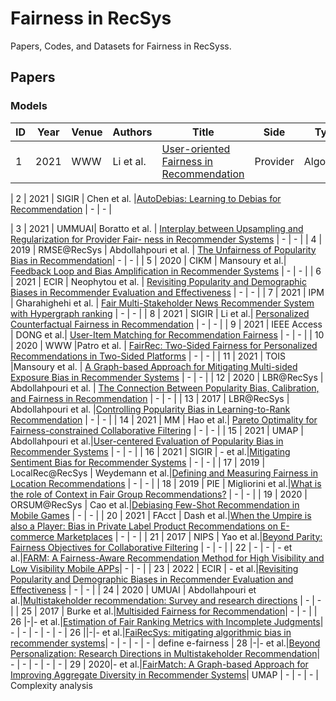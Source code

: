 # Fairness in RecSys
Papers, Codes, and Datasets for Fairness in RecSyss.

## Papers
### Models
| ID | Year | Venue | Authors | Title | Side | Type | 
| ---|------|-------|---------|-------|------|------|
| 1 | 2021 | WWW   | Li et al. |[User-oriented Fairness in Recommendation](https://arxiv.org/pdf/2104.10671.pdf)| Provider | Algorithm |

| 2 | 2021 | SIGIR | Chen et al. |[AutoDebias: Learning to Debias for Recommendation](https://arxiv.org/pdf/2105.04170.pdf) | - | - |

| 3 | 2021 | UMMUAI| Boratto et al. | [Interplay between Upsampling and Regularization for Provider Fair- ness in Recommender Systems](https://arxiv.org/pdf/2006.04279.pdf) | - | - |
| 4 | 2019 | RMSE@RecSys | Abdollahpouri et al. | [The Unfairness of Popularity Bias in Recommendation](https://arxiv.org/pdf/1907.13286.pdf)| - | - |
| 5 | 2020 | CIKM | Mansoury et al.| [Feedback Loop and Bias Amplification in Recommender Systems](https://arxiv.org/pdf/2007.13019.pdf) | - | - |
| 6 | 2021 | ECIR | Neophytou et al. | [Revisiting Popularity and Demographic Biases in Recommender Evaluation and Effectiveness](https://arxiv.org/pdf/2110.08353.pdf) | - | - |
| 7 | 2021 | IPM | Gharahighehi et al. | [Fair Multi-Stakeholder News Recommender System with Hypergraph ranking](https://arxiv.org/pdf/2012.00387.pdf) | - | - | 
| 8 | 2021 | SIGIR | Li et al.| [Personalized Counterfactual Fairness in Recommendation](https://arxiv.org/pdf/2105.09829.pdf) | - | - |
| 9 | 2021 | IEEE Access | DONG et al.| [User-Item Matching for Recommendation Fairness](https://ieeexplore.ieee.org/stamp/stamp.jsp?tp=&arnumber=9541152) | - | - |
| 10 | 2020 | WWW |Patro et al. | [FairRec: Two-Sided Fairness for Personalized Recommendations in Two-Sided Platforms](https://arxiv.org/pdf/2002.10764.pdf) | - | - |
| 11 | 2021 | TOIS |Mansoury et al. | [A Graph-based Approach for Mitigating Multi-sided Exposure Bias in Recommender Systems](https://arxiv.org/pdf/2107.03415.pdf) | - | - |
| 12 | 2020 | LBR@RecSys | Abdollahpouri et al. | [The Connection Between Popularity Bias, Calibration, and Fairness in Recommendation](https://arxiv.org/pdf/2008.09273.pdf) | - | - |
| 13 | 2017 | LBR@RecSys | Abdollahpouri et al. |[Controlling Popularity Bias in Learning-to-Rank Recommendation](https://dl.acm.org/doi/pdf/10.1145/3109859.3109912) | - | - |
| 14 | 2021 | MM | Hao et al.| [Pareto Optimality for Fairness-constrained Collaborative Filtering](https://dl.acm.org/doi/abs/10.1145/3474085.3475706) | - | - | 
| 15 | 2021 | UMAP | Abdollahpouri et al.|[User-centered Evaluation of Popularity Bias in Recommender Systems](https://arxiv.org/pdf/2103.06364.pdf) | - | - |
| 16 | 2021 | SIGIR | - et al.|[Mitigating Sentiment Bias for Recommender Systems](https://lihui.info/doc/SIGIR21.pdf) | - | - |
| 17 | 2019 | LocalRec@RecSys | Weydemann et al.|[Defining and Measuring Fairness in Location Recommendations](http://www.ec.tuwien.ac.at/~dimitris/publications/LocalRec19.pdf) | - | - |
| 18 | 2019 | PIE | Migliorini et al.|[What is the role of Context in Fair Group Recommendations?](http://ceur-ws.org/Vol-2417/paper6.pdf) | - | - | 
| 19 | 2020 | ORSUM@RecSys | Cao et al.|[Debiasing Few-Shot Recommendation in Mobile Games](http://ceur-ws.org/Vol-2715/paper4.pdf) | - | - |
| 20 | 2021 | FAcct | Dash et al.|[When the Umpire is also a Player: Bias in Private Label Product Recommendations on E-commerce Marketplaces](https://dl.acm.org/doi/pdf/10.1145/3442188.3445944) | - | - |
| 21 | 2017 | NIPS | Yao et al.|[Beyond Parity: Fairness Objectives for Collaborative Filtering](https://arxiv.org/pdf/1705.08804.pdf) | - | - |
| 22 | - | - | - et al.|[FARM: A Fairness-Aware Recommendation Method for High Visibility and Low Visibility Mobile APPs](https://ieeexplore.ieee.org/stamp/stamp.jsp?tp=&arnumber=9134908)| - | - |
| 23 | 2022 | ECIR | - et al.|[Revisiting Popularity and Demographic Biases in Recommender Evaluation and Effectiveness](https://arxiv.org/pdf/2110.08353.pdf) | - | - |
| 24 | 2020 | UMUAI | Abdollahpouri et al.|[Multistakeholder recommendation: Survey and research directions](https://link.springer.com/content/pdf/10.1007/s11257-019-09256-1.pdf) | - | - |
| 25 | 2017 | Burke et al.|[Multisided Fairness for Recommendation](https://arxiv.org/pdf/1707.00093.pdf)| - | - |
| 26 |-|- et al.|[Estimation of Fair Ranking Metrics with Incomplete Judgments](https://arxiv.org/pdf/2108.05152.pdf)| - | - | - | - | -
| 26 ||-|- et al.|[FaiRecSys: mitigating algorithmic bias in recommender systems](https://link.springer.com/content/pdf/10.1007/s41060-019-00181-5.pdf)| - | - | - | - | define e-fairness
| 28 |-|- et al.|[Beyond Personalization: Research Directions in Multistakeholder Recommendation](https://arxiv.org/pdf/1905.01986.pdf)| - | - | - | - | -
| 29 | 2020|- et al.|[FairMatch: A Graph-based Approach for Improving Aggregate Diversity in Recommender Systems](https://arxiv.org/pdf/2005.01148.pdf)| UMAP | - | - | - | Complexity analysis




<!--|-<sup>*</sup>|- et al.|[-](-)| - | - | - | - | --->
